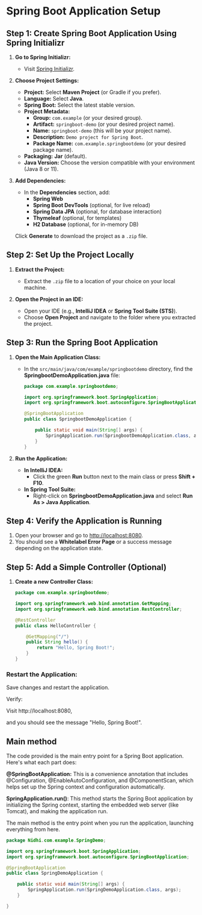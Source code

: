 # Spring Boot Application Setup

## Step 1: Create Spring Boot Application Using Spring Initializr

1. **Go to Spring Initializr:**
   - Visit [Spring Initializr](https://start.spring.io/).

2. **Choose Project Settings:**
   - **Project:** Select **Maven Project** (or Gradle if you prefer).
   - **Language:** Select **Java**.
   - **Spring Boot:** Select the latest stable version.
   - **Project Metadata:**
     - **Group:** `com.example` (or your desired group).
     - **Artifact:** `springboot-demo` (or your desired project name).
     - **Name:** `springboot-demo` (this will be your project name).
     - **Description:** `Demo project for Spring Boot`.
     - **Package Name:** `com.example.springbootdemo` (or your desired package name).
   - **Packaging:** **Jar** (default).
   - **Java Version:** Choose the version compatible with your environment (Java 8 or 11).

3. **Add Dependencies:**
   - In the **Dependencies** section, add:
     - **Spring Web**
     - **Spring Boot DevTools** (optional, for live reload)
     - **Spring Data JPA** (optional, for database interaction)
     - **Thymeleaf** (optional, for templates)
     - **H2 Database** (optional, for in-memory DB)
   
   Click **Generate** to download the project as a `.zip` file.

## Step 2: Set Up the Project Locally

1. **Extract the Project:**
   - Extract the `.zip` file to a location of your choice on your local machine.

2. **Open the Project in an IDE:**
   - Open your IDE (e.g., **IntelliJ IDEA** or **Spring Tool Suite (STS)**).
   - Choose **Open Project** and navigate to the folder where you extracted the project.

## Step 3: Run the Spring Boot Application

1. **Open the Main Application Class:**
   - In the `src/main/java/com/example/springbootdemo` directory, find the **SpringbootDemoApplication.java** file:
   
     ```java
     package com.example.springbootdemo;

     import org.springframework.boot.SpringApplication;
     import org.springframework.boot.autoconfigure.SpringBootApplication;

     @SpringBootApplication
     public class SpringbootDemoApplication {

         public static void main(String[] args) {
             SpringApplication.run(SpringbootDemoApplication.class, args);
         }
     }
     ```

2. **Run the Application:**
   - **In IntelliJ IDEA:**
     - Click the green **Run** button next to the main class or press **Shift + F10**.
   - **In Spring Tool Suite:**
     - Right-click on **SpringbootDemoApplication.java** and select **Run As > Java Application**.

## Step 4: Verify the Application is Running

1. Open your browser and go to [http://localhost:8080](http://localhost:8080).
2. You should see a **Whitelabel Error Page** or a success message depending on the application state.

## Step 5: Add a Simple Controller (Optional)

1. **Create a new Controller Class:**

   ```java
   package com.example.springbootdemo;

   import org.springframework.web.bind.annotation.GetMapping;
   import org.springframework.web.bind.annotation.RestController;

   @RestController
   public class HelloController {

       @GetMapping("/")
       public String hello() {
           return "Hello, Spring Boot!";
       }
   }
   ```
### Restart the Application:

Save changes and restart the application.

Verify:

Visit http://localhost:8080, 

and you should see the message "Hello, Spring Boot!".


## Main method
The code provided is the main entry point for a Spring Boot application. Here's what each part does:

**@SpringBootApplication:** This is a convenience annotation that includes @Configuration, @EnableAutoConfiguration, and @ComponentScan, which helps set up the Spring context and configuration automatically.

**SpringApplication.run()**: This method starts the Spring Boot application by initializing the Spring context, starting the embedded web server (like Tomcat), and making the application run.

The main method is the entry point when you run the application, launching everything from here.
```java
package Nidhi.com.example.SpringDemo;

import org.springframework.boot.SpringApplication;
import org.springframework.boot.autoconfigure.SpringBootApplication;

@SpringBootApplication
public class SpringDemoApplication {

	public static void main(String[] args) {
		SpringApplication.run(SpringDemoApplication.class, args);
	}

}
```





